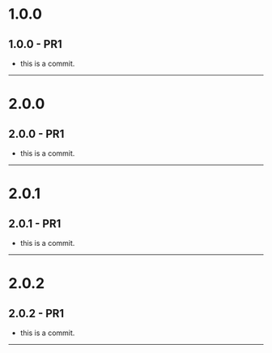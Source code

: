 # 1.0.0
## 1.0.0 - PR1
- this is a commit.
------------------------------------------------------------------------------------------------------------------------------------------------------------------------------------------------------------------------------
# 2.0.0
## 2.0.0 - PR1
- this is a commit.
----------------------------------------------------------------------------------------------------------------------------------------------------------------------------------------------------------------------------------
# 2.0.1
## 2.0.1 - PR1
- this is a commit.
----------------------------------------------------------------------------------------------------------------------------------------------------------------------------------------------------------------------------------
# 2.0.2
## 2.0.2 - PR1
- this is a commit.
----------------------------------------------------------------------------------------------------------------------------------------------------------------------------------------------------------------------------------

